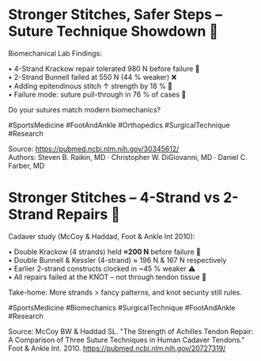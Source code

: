 # Stronger Stitches, Safer Steps – Suture Technique Showdown 🧵

Biomechanical Lab Findings:

• 4-Strand Krackow repair tolerated 980 N before failure 💪  
• 2-Strand Bunnell failed at 550 N (44 % weaker) ❌  
• Adding epitendinous stitch ↑ strength by 18 % 🔗  
• Failure mode: suture pull-through in 76 % of cases 🧵  

Do your sutures match modern biomechanics?

#SportsMedicine #FootAndAnkle #Orthopedics #SurgicalTechnique #Research

Source: <https://pubmed.ncbi.nlm.nih.gov/30345612/>  
Authors: Steven B. Raikin, MD · Christopher W. DiGiovanni, MD · Daniel C. Farber, MD

# Stronger Stitches – 4-Strand vs 2-Strand Repairs 🧵

Cadaver study (McCoy & Haddad, Foot & Ankle Int 2010):

• Double Krackow (4 strands) held **≈200 N** before failure 💪  
• Double Bunnell & Kessler (4-strand) ≈ 196 N & 167 N respectively  
• Earlier 2-strand constructs clocked in ~45 % weaker ⚠️  
• All repairs failed at the KNOT – not through tendon tissue 🔗

Take-home: More strands > fancy patterns, and knot security still rules.

#SportsMedicine #Biomechanics #SurgicalTechnique #FootAndAnkle #Research

Source: McCoy BW & Haddad SL. "The Strength of Achilles Tendon Repair: A Comparison of Three Suture Techniques in Human Cadaver Tendons." Foot & Ankle Int. 2010. <https://pubmed.ncbi.nlm.nih.gov/20727319/>